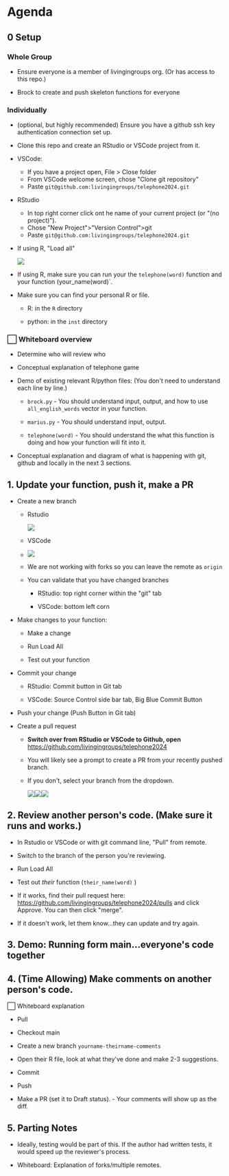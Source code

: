 # Agenda

## 0 Setup

### Whole Group

-   Ensure everyone is a member of livingingroups org. (Or has access to this repo.)

-   Brock to create and push skeleton functions for everyone

### Individually

-   (optional, but highly recommended) Ensure you have a github ssh key authentication connection set up.

-   Clone this repo and create an RStudio or VSCode project from it.

-   VSCode:

    -   If you have a project open, File \> Close folder
    -   From VSCode welcome screen, chose "Clone git repository"
    -   Paste `git@github.com:livingingroups/telephone2024.git`

-   RStudio

    -   In top right corner click ont he name of your current project (or "(no project)").
    -   Chose "New Project"\>"Version Control"\>git
    -   Paste `git@github.com:livingingroups/telephone2024.git`

-   If using R, "Load all"

    ![](images/clipboard-3918266719.png)

-   If using R, make sure you can run your the `telephone(word)` function and your function (your_name(word)\`.

-   Make sure you can find your personal R or file.

    -   R: in the `R` directory

    -   python: in the `inst` directory

### ⬜ Whiteboard overview

-   Determine who will review who

-   Conceptual explanation of telephone game

-   Demo of existing relevant R/python files: (You don't need to understand each line by line.)

    -   `brock.py` - You should understand input, output, and how to use `all_english_words` vector in your function.

    -   `marius.py` - You should understand input, output.

    -   `telephone(word)` - You should understand the what this function is doing and how your function will fit into it.

-   Conceptual explanation and diagram of what is happening with git, github and locally in the next 3 sections.

## 1. Update your function, push it, make a PR

-   Create a new branch

    -   Rstudio

        ![](images/clipboard-3051619292.png)

    -   VSCode

    -   ![](images/clipboard-3204666508.png)

    -   We are not working with forks so you can leave the remote as `origin`

    -   You can validate that you have changed branches

        -   RStudio: top right corner within the "git" tab

        -   VSCode: bottom left corn

-   Make changes to your function:

    -   Make a change

    -   Run Load All

    -   Test out your function

-   Commit your change

    -   RStudio: Commit button in Git tab

    -   VSCode: Source Control side bar tab, Big Blue Commit Button

-   Push your change (Push Button in Git tab)

-   Create a pull request

    -   **Switch over from RStudio or VSCode to Github, open** <https://github.com/livingingroups/telephone2024>

    -   You will likely see a prompt to create a PR from your recently pushed branch.

    -   If you don't, select your branch from the dropdown.

        ![](images/clipboard-842825522.png)![](images/clipboard-932242495.png)![](images/clipboard-3370002636.png)

## 2. Review another person's code. (Make sure it runs and works.)

-   In Rstudio or VSCode or with git command line, "Pull" from remote.

-   Switch to the branch of the person you're reviewing.

-   Run Load All

-   Test out *their* function (`their_name(word)` )

-   If it works, find their pull request here: <https://github.com/livingingroups/telephone2024/pulls> and click Approve. You can then click "merge".

-   If it doesn't work, let them know...they can update and try again.

## 3. Demo: Running form main...everyone's code together

## 4. (Time Allowing) Make comments on another person's code.

⬜ Whiteboard explanation

-   Pull

-   Checkout main

-   Create a new branch `yourname-theirname-comments`

-   Open their R file, look at what they've done and make 2-3 suggestions.

-   Commit

-   Push

-   Make a PR (set it to Draft status). - Your comments will show up as the diff.

## 5. Parting Notes

-   Ideally, testing would be part of this. If the author had written tests, it would speed up the reviewer's process.

-   Whiteboard: Explanation of forks/multiple remotes.
